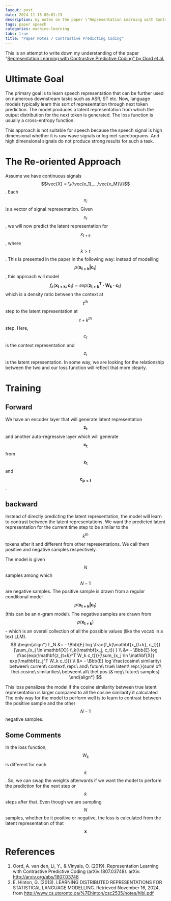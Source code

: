 ```yaml
---  
layout: post
date: 2024-11-15 00:01:13
description: my notes on the paper \"Representation Learning with Contrastive Predictive Coding\" by Oord et al.
tags: paper speech
categories: machine-learning
tabs: true
title: "Paper Notes / Contrastive Predicting Coding"  
---  
```

This is an attempt to write down my understanding of the paper "[Representation Learning with Contrastive Predictive Coding" by Oord et al.](http://arxiv.org/abs/1807.03748)

# Ultimate Goal
The primary goal is to learn speech representation that can be further used on numerous downstream tasks such as ASR, ST etc. Now, language models typically learn this sort of representation through next token prediction. The model produces a latent representation from which the output distribution for the next token is generated. The loss function is usually a cross-entropy function. 

This approach is not suitable for speech because the speech signal is high dimensional whether it is raw wave signals or log mel-spectrograms. And high dimensional signals do not produce strong results for such a task. 
# The Re-oriented Approach
Assume we have continuous signals $$\vec{X} = \\{\vec{x_1},...,\vec{x_M}\\}$$. Each $$x_i$$ is a vector of signal representation. Given $$x_t$$, we will now predict the latent representation for $$x_{t+k}$$, where $$k > t$$. This is presented in the paper in the following way: instead of modelling $$p(\mathbf{x_{t+k} | c_t})$$, this approach will model $$f_k(\mathbf{x_{t+k}, c_t}) = exp(\mathbf{z_{t+k}^T \cdot W_k \cdot c_t})$$ which is a density ratio between the context at $$t^{th}$$ step to the latent representation at $$t+k^{th}$$ step. Here, $$c_t$$ is the context representation and $$z_t$$ is the latent representation. In some way, we are looking for the relationship between the two and our loss function will reflect that more clearly. 

# Training
## Forward
We have an encoder layer that will generate latent representation $$\mathbf{z_t}$$ and another auto-regressive layer which will generate $$\mathbf{c_t}$$ from $$\mathbf{z_t}$$ and $$\mathbf{c_{p < t}}$$.

## backward
Instead of directly predicting the latent representation, the model will learn to contrast between the latent representations. We want the predicted latent representation for the current time step to be similar to the $$k^{th}$$ tokens after it and different from other representations. We call them positive and negative samples respectively. 

The model is given $$N$$ samples among which $$N-1$$ are negative samples. The positive sample is drawn from a regular conditional model $$p(\mathbf{x_{t+k}|c_t})$$ (this can be an n-gram model). The negative samples are drawn from $$p(\mathbf{x_{t+k}})$$ - which is an overall collection of all the possible values (like the vocab in a text LLM).
$$
\begin{align*}
 L_N &= - \Bbb{E} log \frac{f_k(\mathbf{x_{t+k}, c_t})}{\sum_{x_j \in \mathbf{X}} f_k(\mathbf{x_j, c_t}) } \\
  &= - \Bbb{E} log \frac{exp(\mathbf{z_{t+k}^T W_k c_t})}{\sum_{x_j \in \mathbf{X}} exp(\mathbf{z_j^T W_k c_t})} \\
  &= - \Bbb{E} log \frac{cosine\ similarity\ between\ current\ context\ repr.\ and\ future\ true\ latent\ repr.}{sum\ of\ the\ cosine\ similarities\ between\ all\ the\ pos \& neg\ future\ samples}
\end{align*}
$$

This loss penalizes the model if the cosine similarity between true latent representation is larger compared to all the cosine similarity it calculated The only way for the model to perform well is to learn to contrast between the positive sample and the other $$N-1$$ negative samples.

## Some Comments
In the loss function, $$W_k$$ is different for each $$k$$. So, we can swap the weights afterwards if we want the model to perform the prediction for the next step or $$k$$ steps after that. Even though we are sampling $$N$$ samples, whether be it positive or negative, the loss is calculated from the latent representation of that $$\mathbf{x}$$

# References
1. Oord, A. van den, Li, Y., & Vinyals, O. (2019). Representation Learning with Contrastive Predictive Coding (arXiv:1807.03748). arXiv. http://arxiv.org/abs/1807.03748
2. E. Hinton, G. (2013). LEARNING DISTRIBUTED REPRESENTATIONS FOR STATISTICAL LANGUAGE MODELLING. Retrieved November 16, 2024, from http://www.cs.utoronto.ca/%7Ehinton/csc2535/notes/hlbl.pdf
